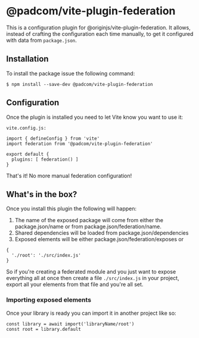 # @padcom/vite-plugin-federation

This is a configuration plugin for @originjs/vite-plugin-federation. It allows, instead of crafting the configuration each time manually, to get it configured with data from `package.json`.

## Installation

To install the package issue the following command:

```
$ npm install --save-dev @padcom/vite-plugin-federation
```

## Configuration

Once the plugin is installed you need to let Vite know you want to use it:

```
vite.config.js:

import { defineConfig } from 'vite'
import federation from '@padcom/vite-plugin-federation'

export default {
  plugins: [ federation() ]
}
```

That's it! No more manual federation configuration!

## What's in the box?

Once you install this plugin the following will happen:

1. The name of the exposed package will come from either the package.json/name or from package.json/federation/name.
2. Shared dependencies will be loaded from package.json/dependencies
3. Exposed elements will be either package.json/federation/exposes or

```
{
  './root': './src/index.js'
}
```

So if you're creating a federated module and you just want to expose everything all at once then create a file `./src/index.js` in your project, export all your elements from that file and you're all set.

### Importing exposed elements

Once your library is ready you can import it in another project like so:

```
const library = await import('libraryName/root')
const root = library.default
```

